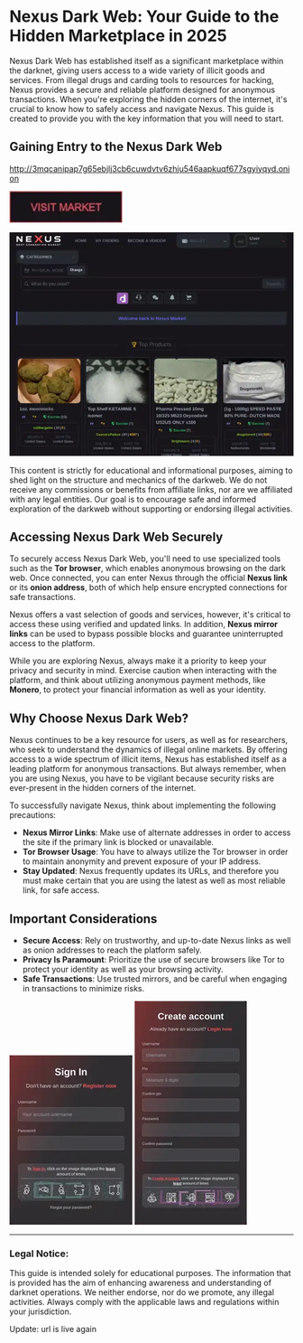 # Nexus Dark Web: Your Guide to the Hidden Marketplace in 2025

Nexus Dark Web has established itself as a significant marketplace within the darknet, giving users access to a wide variety of illicit goods and services. From illegal drugs and carding tools to resources for hacking, Nexus provides a secure and reliable platform designed for anonymous transactions. When you're exploring the hidden corners of the internet, it's crucial to know how to safely access and navigate Nexus. This guide is created to provide you with the key information that you will need to start.

## Gaining Entry to the Nexus Dark Web

http://3mqcanipap7g65ebjlj3cb6cuwdvtv6zhju546aapkuqf677sgyiyqyd.onion

[<img src="/upload/browser.webp" width="200">](http://3mqcanipap7g65ebjlj3cb6cuwdvtv6zhju546aapkuqf677sgyiyqyd.onion)

<a href="http://3mqcanipap7g65ebjlj3cb6cuwdvtv6zhju546aapkuqf677sgyiyqyd.onion"><img src="/upload/message.webp" alt="image" style="max-width: 100%;"></a>

This content is strictly for educational and informational purposes, aiming to shed light on the structure and mechanics of the darkweb. We do not receive any commissions or benefits from affiliate links, nor are we affiliated with any legal entities. Our goal is to encourage safe and informed exploration of the darkweb without supporting or endorsing illegal activities.

## Accessing Nexus Dark Web Securely

To securely access Nexus Dark Web, you'll need to use specialized tools such as the **Tor browser**, which enables anonymous browsing on the dark web. Once connected, you can enter Nexus through the official **Nexus link** or its **onion address**, both of which help ensure encrypted connections for safe transactions.

Nexus offers a vast selection of goods and services, however, it's critical to access these using verified and updated links. In addition, **Nexus mirror links** can be used to bypass possible blocks and guarantee uninterrupted access to the platform.

While you are exploring Nexus, always make it a priority to keep your privacy and security in mind. Exercise caution when interacting with the platform, and think about utilizing anonymous payment methods, like **Monero**, to protect your financial information as well as your identity.

## Why Choose Nexus Dark Web?

Nexus continues to be a key resource for users, as well as for researchers, who seek to understand the dynamics of illegal online markets. By offering access to a wide spectrum of illicit items, Nexus has established itself as a leading platform for anonymous transactions. But always remember, when you are using Nexus, you have to be vigilant because security risks are ever-present in the hidden corners of the internet.

To successfully navigate Nexus, think about implementing the following precautions:

-   **Nexus Mirror Links**: Make use of alternate addresses in order to access the site if the primary link is blocked or unavailable.
-   **Tor Browser Usage**: You have to always utilize the Tor browser in order to maintain anonymity and prevent exposure of your IP address.
-   **Stay Updated**: Nexus frequently updates its URLs, and therefore you must make certain that you are using the latest as well as most reliable link, for safe access.

## Important Considerations

-   **Secure Access**: Rely on trustworthy, and up-to-date Nexus links as well as onion addresses to reach the platform safely.
-   **Privacy Is Paramount**: Prioritize the use of secure browsers like Tor to protect your identity as well as your browsing activity.
-   **Safe Transactions**: Use trusted mirrors, and be careful when engaging in transactions to minimize risks.

<a href="http://3mqcanipap7g65ebjlj3cb6cuwdvtv6zhju546aapkuqf677sgyiyqyd.onion"><img src="/upload/toolbar.webp" alt="image" style="max-width: 100%;"></a>
<a href="http://3mqcanipap7g65ebjlj3cb6cuwdvtv6zhju546aapkuqf677sgyiyqyd.onion"><img src="/upload/watermark.webp" alt="image" style="max-width: 100%;"></a>

---

### Legal Notice:

This guide is intended solely for educational purposes. The information that is provided has the aim of enhancing awareness and understanding of darknet operations. We neither endorse, nor do we promote, any illegal activities. Always comply with the applicable laws and regulations within your jurisdiction.



















Update: url is live again